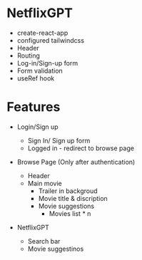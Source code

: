 # NetflixGPT

- create-react-app
- configured tailwindcss
- Header
- Routing
- Log-in/Sign-up form
- Form validation
- useRef hook




# Features
- Login/Sign up
    - Sign In/ Sign up form
    - Logged in - redirect to browse page
- Browse Page (Only after authentication)
    - Header
    - Main movie
        - Trailer in backgroud
        - Movie title & discription
        - Movie suggestions
            - Movies list * n

- NetflixGPT
    - Search bar
    - Movie suggestinos